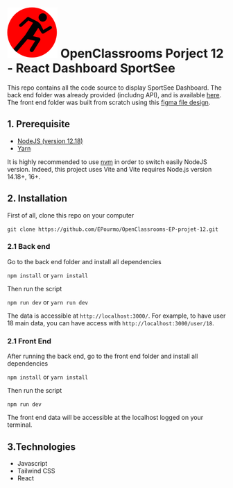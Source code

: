 # ![logo SportSee](/P12FrontEnd/src/assets/logo.svg "logo SportSee") OpenClassrooms Porject 12 - React Dashboard SportSee 

This repo contains all the code source to display SportSee Dashboard. The back end folder was already provided (includng API), and is available [here](https://github.com/OpenClassrooms-Student-Center/P9-front-end-dashboard.git). The front end folder was built from scratch using this [figma file design](https://www.figma.com/file/BMomGVZqLZb811mDMShpLu/UI-design-Sportify-FR).


## 1. Prerequisite
- [NodeJS (version 12.18)](https://nodejs.org/en/)
- [Yarn](https://yarnpkg.com/)

It is highly recommended to use [nvm](https://github.com/nvm-sh/nvm) in order to switch easily NodeJS version. Indeed, this project uses Vite and Vite requires Node.js version 14.18+, 16+.


## 2. Installation
First of all, clone this repo on your computer

`git clone https://github.com/EPourmo/OpenClassrooms-EP-projet-12.git`

### 2.1 Back end
Go to the back end folder and install all dependencies

`npm install` or `yarn install`

Then run the script

`npm run dev` or `yarn run dev `

The data is accessible at `http://localhost:3000/`. For example, to have user 18 main data, you can have access with `http://localhost:3000/user/18`.

### 2.1 Front End
After running the back end, go to the front end folder and install all dependencies

`npm install` or `yarn install`

Then run the script

`npm run dev `

The front end data will be accessible at the localhost logged on your terminal.

## 3.Technologies
- Javascript
- Tailwind CSS
- React

